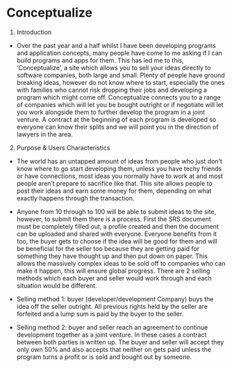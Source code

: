 # Conceptualize

1. Introduction

- Over the past year and a half whilst I have been developing programs and application
concepts, many people have come to me asking if I can build programs and apps for
them. This has led me to this, ‘Conceptualize’, a site which allows you to sell your ideas
directly to software companies, both large and small. Plenty of people have ground
breaking ideas, however do not know where to start, especially the ones with families
who cannot risk dropping their jobs and developing a program which might come off.
Conceptualize connects you to a range of companies which will let you be bought
outright or if negotiate will let you work alongside them to further develop the program
in a joint venture. A contract at the beginning of each program is developed so
everyone can know their splits and we will point you in the direction of lawyers in the
area.

2. Purpose & Users Characteristics
- The world has an untapped amount of ideas from people who just don’t know where to
go start developing them, unless you have techy friends or have connections, most ideas
you normally have to work at and most people aren’t prepare to sacrifice like that. This
site allows people to post their ideas and earn some money for them, depending on
what exactly happens through the transaction.

- Anyone from 10 through to 100 will be able to submit ideas to the site, however, to
submit them there is a process. First the SRS document must be completely filled out, a
profile created and then the document can be uploaded and shared with everyone.
Everyone benefits from it too, the buyer gets to choose if the idea will be good for them
and will be beneficial for the seller too because they are getting paid for something they
have thought up and then put down on paper. This allows the massively complex ideas
to be sold off to companies who can make it happen, this will ensure global progress.
There are 2 selling methods which each buyer and seller would work through and each
situation would be different.

- Selling method 1: buyer (developer/development Company) buys the idea off the seller
outright. All previous rights held by the seller are forfeited and a lump sum is paid by the
buyer to the seller.

- Selling method 2: buyer and seller reach an agreement to continue development
together as a joint venture. In these cases a contract between both parties is written up.
The buyer and seller will accept they only own 50% and also accepts that neither on
gets paid unless the program turns a profit or is sold and bought out by someone.
